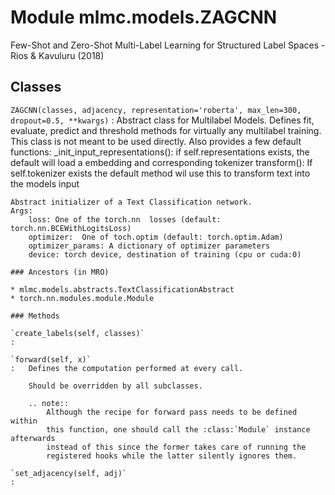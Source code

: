 Module mlmc.models.ZAGCNN
=========================
Few-Shot and Zero-Shot Multi-Label Learning for Structured Label Spaces - Rios & Kavuluru (2018)

Classes
-------

`ZAGCNN(classes, adjacency, representation='roberta', max_len=300, dropout=0.5, **kwargs)`
:   Abstract class for Multilabel Models. Defines fit, evaluate, predict and threshold methods for virtually any
    multilabel training.
    This class is not meant to be used directly.
    Also provides a few default functions:
        _init_input_representations(): if self.representations exists, the default will load a embedding and corresponding tokenizer
        transform(): If self.tokenizer exists the default method wil use this to transform text into the models input
    
    Abstract initializer of a Text Classification network.
    Args:
        loss: One of the torch.nn  losses (default: torch.nn.BCEWithLogitsLoss)
        optimizer:  One of toch.optim (default: torch.optim.Adam)
        optimizer_params: A dictionary of optimizer parameters
        device: torch device, destination of training (cpu or cuda:0)

    ### Ancestors (in MRO)

    * mlmc.models.abstracts.TextClassificationAbstract
    * torch.nn.modules.module.Module

    ### Methods

    `create_labels(self, classes)`
    :

    `forward(self, x)`
    :   Defines the computation performed at every call.
        
        Should be overridden by all subclasses.
        
        .. note::
            Although the recipe for forward pass needs to be defined within
            this function, one should call the :class:`Module` instance afterwards
            instead of this since the former takes care of running the
            registered hooks while the latter silently ignores them.

    `set_adjacency(self, adj)`
    :